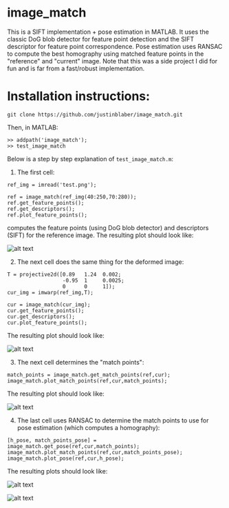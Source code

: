 # image_match
This is a SIFT implementation + pose estimation in MATLAB. It uses the classic DoG blob detector for feature point detection and the SIFT descriptor for feature point correspondence. Pose estimation uses RANSAC to compute the best homography using matched feature points in the "reference" and "current" image. Note that this was a side project I did for fun and is far from a fast/robust implementation.

# Installation instructions:
```
git clone https://github.com/justinblaber/image_match.git
```
Then, in MATLAB:

```
>> addpath('image_match');
>> test_image_match
```

Below is a step by step explanation of `test_image_match.m`:

1) The first cell:

```
ref_img = imread('test.png');

ref = image_match(ref_img(40:250,70:280));
ref.get_feature_points();
ref.get_descriptors();
ref.plot_feature_points();
```
computes the feature points (using DoG blob detector) and descriptors (SIFT) for the reference image. The resulting plot should look like:

![alt text](https://i.imgur.com/Q51lOZo.png)

2) The next cell does the same thing for the deformed image:

```
T = projective2d([0.89   1.24  0.002; 
                  -0.95  1     0.0025;
                  0      0     1]);
cur_img = imwarp(ref_img,T); 

cur = image_match(cur_img);
cur.get_feature_points();
cur.get_descriptors();
cur.plot_feature_points();
```
The resulting plot should look like:

![alt text](https://i.imgur.com/67SS1Ij.png)

3) The next cell determines the "match points":

```
match_points = image_match.get_match_points(ref,cur);
image_match.plot_match_points(ref,cur,match_points);
```
The resulting plot should look like:

![alt text](https://i.imgur.com/qsUkU3i.png)

4) The last cell uses RANSAC to determine the match points to use for pose estimation (which computes a homography):

```
[h_pose, match_points_pose] = image_match.get_pose(ref,cur,match_points);
image_match.plot_match_points(ref,cur,match_points_pose);
image_match.plot_pose(ref,cur,h_pose);
```
The resulting plots should look like:

![alt text](https://i.imgur.com/intPIlM.png)

![alt text](https://i.imgur.com/wIjwlHz.png)





